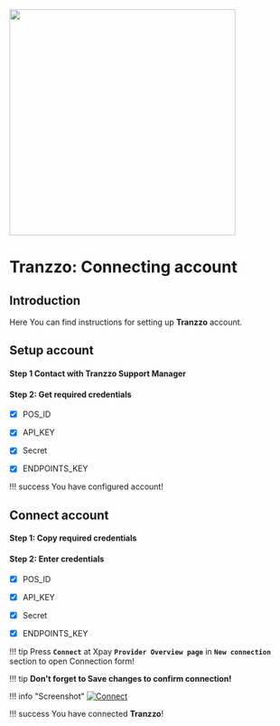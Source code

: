<img src="https://static.openfintech.io/payment_providers/tranzzo/logo.svg?w=400" width="400px">

# Tranzzo: Connecting account

## Introduction

Here You can find  instructions for setting up **Tranzzo**  account.

## Setup account

#### Step 1 Contact with Tranzzo Support Manager
#### Step 2: Get required credentials

- [x] POS_ID
- [x] API_KEY
- [x] Secret
- [x] ENDPOINTS_KEY


!!! success
    You have configured account!




## Connect account

#### Step 1: Copy required credentials


#### Step 2: Enter credentials

- [x] POS_ID
- [x] API_KEY
- [x] Secret
- [x] ENDPOINTS_KEY


!!! tip
    Press **```Connect```** at Xpay **```Provider Overview page```** in **```New connection```** section to open Connection form!


!!! tip
    **Don't forget to Save changes to confirm connection!**

!!! info "Screenshot"
    [![Connect](images/tranzzo-step_connect.png)](images/tranzzo-step_connect.png)


!!! success
    You have connected **Tranzzo**!